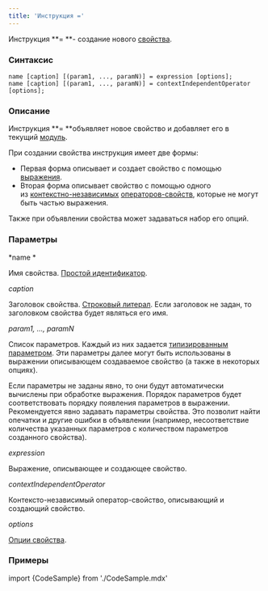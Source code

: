```yaml
---
title: 'Инструкция ='
---
```


Инструкция **= **- создание нового [свойства](Properties.md).

### Синтаксис

    name [caption] [(param1, ..., paramN)] = expression [options];
    name [caption] [(param1, ..., paramN)] = contextIndependentOperator [options];

### Описание

Инструкция **= **объявляет новое свойство и добавляет его в текущий [модуль](Modules.md).

При создании свойства инструкция имеет две формы:

-   Первая форма описывает и создает свойство с помощью [выражения](Expression.md). 
-   Вторая форма описывает свойство с помощью одного из [контекстно-независимых](Property_operators.md#contextindependent) [операторов-свойств](Property_operators.md), которые не могут быть частью выражения.

Также при объявлении свойства может задаваться набор его опций.   

### Параметры

*name *

Имя свойства. [Простой идентификатор](IDs.md).

*caption*

Заголовок свойства. [Строковый литерал](Literals.md#strliteral-broken). Если заголовок не задан, то заголовком свойства будет являться его имя.  

*param1, ..., paramN*

Список параметров. Каждый из них задается [типизированным параметром](IDs.md#paramid-broken). Эти параметры далее могут быть использованы в выражении описывающем создаваемое свойство (а также в некоторых опциях).

Если параметры не заданы явно, то они будут автоматически вычислены при обработке выражения. Порядок параметров будет соответствовать порядку появления параметров в выражении. Рекомендуется явно задавать параметры свойства. Это позволит найти опечатки и другие ошибки в объявлении (например, несоответствие количества указанных параметров с количеством параметров созданного свойства).

*expression*

Выражение, описывающее и создающее свойство. 

*contextIndependentOperator*

Контексто-независимый оператор-свойство, описывающий и создающий свойство. 

*options*

[Опции свойства](Property_options.md). 

### Примеры

import {CodeSample} from './CodeSample.mdx'

<CodeSample url="https://ru-documentation.lsfusion.org/sample?file=PropertySample"/>
